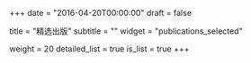 +++
date = "2016-04-20T00:00:00"
draft = false

title = "精选出版"
subtitle = ""
widget = "publications_selected"

weight = 20
detailed_list = true
is_list = true
+++

